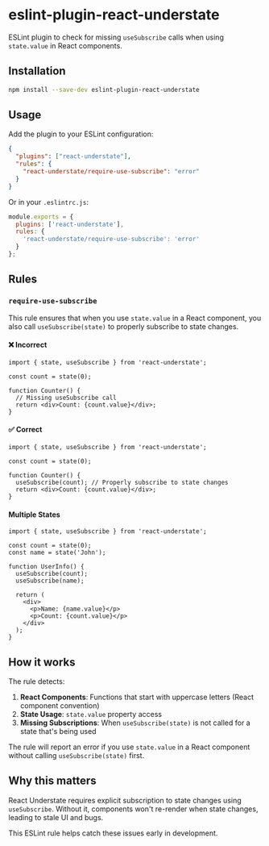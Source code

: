 # eslint-plugin-react-understate

ESLint plugin to check for missing `useSubscribe` calls when using `state.value` in React components.

## Installation

```bash
npm install --save-dev eslint-plugin-react-understate
```

## Usage

Add the plugin to your ESLint configuration:

```json
{
  "plugins": ["react-understate"],
  "rules": {
    "react-understate/require-use-subscribe": "error"
  }
}
```

Or in your `.eslintrc.js`:

```javascript
module.exports = {
  plugins: ['react-understate'],
  rules: {
    'react-understate/require-use-subscribe': 'error'
  }
};
```

## Rules

### `require-use-subscribe`

This rule ensures that when you use `state.value` in a React component, you also call `useSubscribe(state)` to properly subscribe to state changes.

#### ❌ Incorrect

```tsx
import { state, useSubscribe } from 'react-understate';

const count = state(0);

function Counter() {
  // Missing useSubscribe call
  return <div>Count: {count.value}</div>;
}
```

#### ✅ Correct

```tsx
import { state, useSubscribe } from 'react-understate';

const count = state(0);

function Counter() {
  useSubscribe(count); // Properly subscribe to state changes
  return <div>Count: {count.value}</div>;
}
```

#### Multiple States

```tsx
import { state, useSubscribe } from 'react-understate';

const count = state(0);
const name = state('John');

function UserInfo() {
  useSubscribe(count);
  useSubscribe(name);
  
  return (
    <div>
      <p>Name: {name.value}</p>
      <p>Count: {count.value}</p>
    </div>
  );
}
```

## How it works

The rule detects:

1. **React Components**: Functions that start with uppercase letters (React component convention)
2. **State Usage**: `state.value` property access
3. **Missing Subscriptions**: When `useSubscribe(state)` is not called for a state that's being used

The rule will report an error if you use `state.value` in a React component without calling `useSubscribe(state)` first.

## Why this matters

React Understate requires explicit subscription to state changes using `useSubscribe`. Without it, components won't re-render when state changes, leading to stale UI and bugs.

This ESLint rule helps catch these issues early in development.
